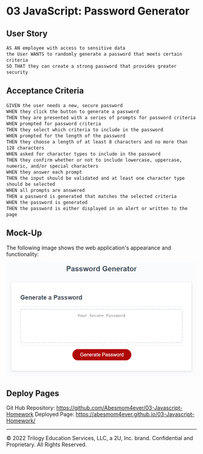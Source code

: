 # 03 JavaScript: Password Generator

## User Story

```
AS AN employee with access to sensitive data
the User WANTS to randomly generate a password that meets certain criteria
SO THAT they can create a strong password that provides greater security
```

## Acceptance Criteria

```
GIVEN the user needs a new, secure password
WHEN they click the button to generate a password
THEN they are presented with a series of prompts for password criteria
WHEN prompted for password criteria
THEN they select which criteria to include in the password
WHEN prompted for the length of the password
THEN they choose a length of at least 8 characters and no more than 128 characters
WHEN asked for character types to include in the password
THEN they confirm whether or not to include lowercase, uppercase, numeric, and/or special characters
WHEN they answer each prompt
THEN the input should be validated and at least one character type should be selected
WHEN all prompts are answered
THEN a password is generated that matches the selected criteria
WHEN the password is generated
THEN the password is either displayed in an alert or written to the page
```

## Mock-Up

The following image shows the web application's appearance and functionality:

![The Password Generator application displays a red button to "Generate Password".](./Assets/03-javascript-homework-demo.png)

## Deploy Pages

Git Hub Repository: https://github.com/Abesmom4ever/03-Javascript-Homework
Deployed Page: https://abesmom4ever.github.io/03-Javascript-Homework/

---

© 2022 Trilogy Education Services, LLC, a 2U, Inc. brand. Confidential and Proprietary. All Rights Reserved.
